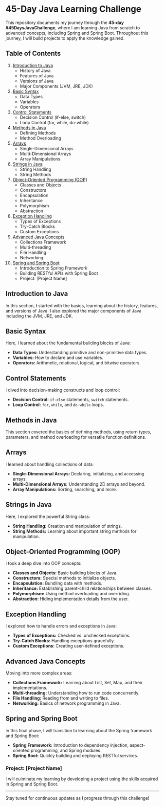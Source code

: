 # 45-Day Java Learning Challenge

This repository documents my journey through the **45-day #45DaysJavaChallenge**, where I am learning Java from scratch to advanced concepts, including Spring and Spring Boot. Throughout this journey, I will build projects to apply the knowledge gained.

## Table of Contents

1. [Introduction to Java](#introduction-to-java)
    - History of Java
    - Features of Java
    - Versions of Java
    - Major Components (JVM, JRE, JDK)
2. [Basic Syntax](#basic-syntax)
    - Data Types
    - Variables
    - Operators
3. [Control Statements](#control-statements)
    - Decision Control (if-else, switch)
    - Loop Control (for, while, do-while)
4. [Methods in Java](#methods-in-java)
    - Defining Methods
    - Method Overloading
5. [Arrays](#arrays)
    - Single-Dimensional Arrays
    - Multi-Dimensional Arrays
    - Array Manipulations
6. [Strings in Java](#strings-in-java)
    - String Handling
    - String Methods
7. [Object-Oriented Programming (OOP)](#object-oriented-programming-oop)
    - Classes and Objects
    - Constructors
    - Encapsulation
    - Inheritance
    - Polymorphism
    - Abstraction
8. [Exception Handling](#exception-handling)
    - Types of Exceptions
    - Try-Catch Blocks
    - Custom Exceptions
9. [Advanced Java Concepts](#advanced-java-concepts)
    - Collections Framework
    - Multi-threading
    - File Handling
    - Networking
10. [Spring and Spring Boot](#spring-and-spring-boot)
    - Introduction to Spring Framework
    - Building RESTful APIs with Spring Boot
    - Project: [Project Name]

## Introduction to Java

In this section, I started with the basics, learning about the history, features, and versions of Java. I also explored the major components of Java including the JVM, JRE, and JDK.

## Basic Syntax

Here, I learned about the fundamental building blocks of Java:
- **Data Types:** Understanding primitive and non-primitive data types.
- **Variables:** How to declare and use variables.
- **Operators:** Arithmetic, relational, logical, and bitwise operators.

## Control Statements

I dived into decision-making constructs and loop control:
- **Decision Control:** `if-else` statements, `switch` statements.
- **Loop Control:** `for`, `while`, and `do-while` loops.

## Methods in Java

This section covered the basics of defining methods, using return types, parameters, and method overloading for versatile function definitions.

## Arrays

I learned about handling collections of data:
- **Single-Dimensional Arrays:** Declaring, initializing, and accessing arrays.
- **Multi-Dimensional Arrays:** Understanding 2D arrays and beyond.
- **Array Manipulations:** Sorting, searching, and more.

## Strings in Java

Here, I explored the powerful String class:
- **String Handling:** Creation and manipulation of strings.
- **String Methods:** Learning about important string methods for manipulation.

## Object-Oriented Programming (OOP)

I took a deep dive into OOP concepts:
- **Classes and Objects:** Basic building blocks of Java.
- **Constructors:** Special methods to initialize objects.
- **Encapsulation:** Bundling data with methods.
- **Inheritance:** Establishing parent-child relationships between classes.
- **Polymorphism:** Using method overloading and overriding.
- **Abstraction:** Hiding implementation details from the user.

## Exception Handling

I explored how to handle errors and exceptions in Java:
- **Types of Exceptions:** Checked vs. unchecked exceptions.
- **Try-Catch Blocks:** Handling exceptions gracefully.
- **Custom Exceptions:** Creating user-defined exceptions.

## Advanced Java Concepts

Moving into more complex areas:
- **Collections Framework:** Learning about List, Set, Map, and their implementations.
- **Multi-threading:** Understanding how to run code concurrently.
- **File Handling:** Reading from and writing to files.
- **Networking:** Basics of network programming in Java.

## Spring and Spring Boot

In this final phase, I will transition to learning about the Spring framework and Spring Boot:
- **Spring Framework:** Introduction to dependency injection, aspect-oriented programming, and Spring modules.
- **Spring Boot:** Quickly building and deploying RESTful services.

### Project: [Project Name]

I will culminate my learning by developing a project using the skills acquired in Spring and Spring Boot.

---

Stay tuned for continuous updates as I progress through this challenge!
